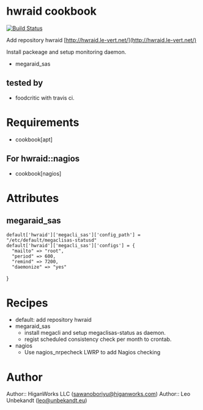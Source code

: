 # hwraid cookbook
[![Build Status](https://secure.travis-ci.org/higanworks-cookbooks/hwraid.png?branch=master)](https://travis-ci.org/higanworks-cookbooks/hwraid)

Add repository hwraid [http://hwraid.le-vert.net/](http://hwraid.le-vert.net/)

Install packeage and setup monitoring daemon. 

- megaraid_sas

## tested by

- foodcritic with travis ci.

# Requirements

- cookbook[apt]

## For hwraid::nagios

- cookbook[nagios]

# Attributes

## megaraid_sas

<pre><code>default['hwraid']['megacli_sas']['config_path'] = "/etc/default/megaclisas-statusd"
default['hwraid']['megacli_sas']['configs'] = {
  "mailto" => "root",
  "period" => 600,
  "remind" => 7200,
  "daemonize" => "yes"</code></pre>}


# Recipes

- default: add repository hwraid
- megaraid_sas
  - install megacli and setup megaclisas-status as daemon.
  - regist scheduled consistency check per month to crontab.
- nagios
  - Use nagios_nrpecheck LWRP to add Nagios checking


# Author

Author:: HiganWorks LLC (<sawanoboriyu@higanworks.com>)
Author:: Leo Unbekandt (<leo@unbekandt.eu>)
